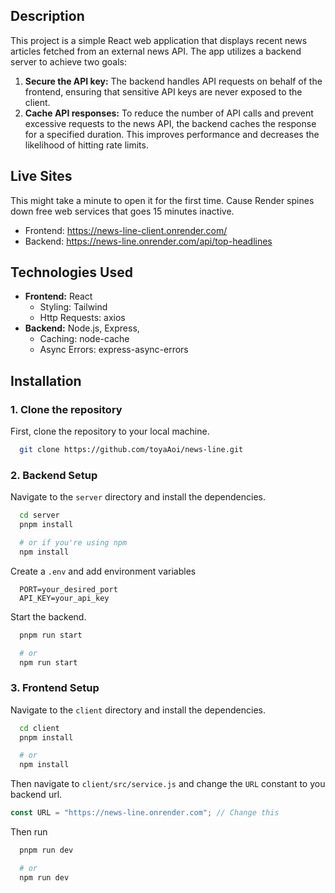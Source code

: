 ## Description

This project is a simple React web application that displays recent news
articles fetched from an external news API. The app utilizes a backend server to
achieve two goals:

1. **Secure the API key:** The backend handles API requests on behalf of the
   frontend, ensuring that sensitive API keys are never exposed to the client.
2. **Cache API responses:** To reduce the number of API calls and prevent
   excessive requests to the news API, the backend caches the response for a
   specified duration. This improves performance and decreases the likelihood of
   hitting rate limits.

## Live Sites

This might take a minute to open it for the first time. Cause Render spines down
free web services that goes 15 minutes inactive.

- Frontend: https://news-line-client.onrender.com/
- Backend: https://news-line.onrender.com/api/top-headlines

## Technologies Used

- **Frontend:** React
  - Styling: Tailwind
  - Http Requests: axios
- **Backend:** Node.js, Express,
  - Caching: node-cache
  - Async Errors: express-async-errors

## Installation

### 1. Clone the repository

First, clone the repository to your local machine.

```bash
  git clone https://github.com/toyaAoi/news-line.git
```

### 2. Backend Setup

Navigate to the `server` directory and install the dependencies.

```bash
  cd server
  pnpm install

  # or if you're using npm
  npm install
```

Create a `.env` and add environment variables

```env
  PORT=your_desired_port
  API_KEY=your_api_key
```

Start the backend.

```bash
  pnpm run start

  # or
  npm run start
```

### 3. Frontend Setup

Navigate to the `client` directory and install the dependencies.

```bash
  cd client
  pnpm install

  # or
  npm install
```

Then navigate to `client/src/service.js` and change the `URL` constant to you
backend url.

```javascript
const URL = "https://news-line.onrender.com"; // Change this
```

Then run

```bash
  pnpm run dev

  # or
  npm run dev
```

